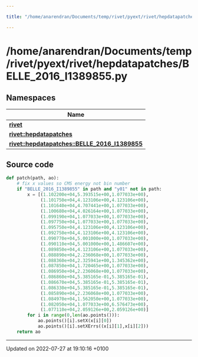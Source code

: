 ```yaml
---

title: "/home/anarendran/Documents/temp/rivet/pyext/rivet/hepdatapatches/BELLE_2016_I1389855.py"

---
```


# /home/anarendran/Documents/temp/rivet/pyext/rivet/hepdatapatches/BELLE_2016_I1389855.py



## Namespaces

| Name           |
| -------------- |
| **[rivet](http://example.org/namespaces/namespacerivet/)**  |
| **[rivet::hepdatapatches](http://example.org/namespaces/namespacerivet_1_1hepdatapatches/)**  |
| **[rivet::hepdatapatches::BELLE_2016_I1389855](http://example.org/namespaces/namespacerivet_1_1hepdatapatches_1_1belle__2016__i1389855/)**  |




## Source code

```python
def patch(path, ao):
    # fix x values so CMS energy not bin number
    if "BELLE_2016_I1389855" in path and "y01" not in path:
        x = [(1.102200e+04,5.393515e+00,1.077033e+00),
             (1.101750e+04,4.123106e+00,4.123106e+00),
             (1.101640e+04,4.707441e+00,1.077033e+00),
             (1.100680e+04,4.026164e+00,1.077033e+00),
             (1.099190e+04,1.077033e+00,1.077033e+00),
             (1.097750e+04,1.077033e+00,1.077033e+00),
             (1.095750e+04,4.123106e+00,4.123106e+00),
             (1.092750e+04,4.123106e+00,4.123106e+00),
             (1.090770e+04,5.001000e+00,1.077033e+00),
             (1.090110e+04,5.001000e+00,1.486607e+00),
             (1.089850e+04,4.123106e+00,1.077033e+00),
             (1.088890e+04,2.236068e+00,1.077033e+00),
             (1.088360e+04,2.325941e+00,1.345362e+00),
             (1.087850e+04,1.720465e+00,1.077033e+00),
             (1.086950e+04,2.236068e+00,1.077033e+00),
             (1.086860e+04,5.385165e-01,5.385165e-01),
             (1.086670e+04,5.385165e-01,5.385165e-01),
             (1.086330e+04,5.385165e-01,5.385165e-01),
             (1.085890e+04,2.236068e+00,1.077033e+00),
             (1.084970e+04,1.562050e+00,1.077033e+00),
             (1.082050e+04,1.077033e+00,6.576473e+00),
             (1.077110e+04,2.059126e+00,2.059126e+00)]
        for i in range(0,len(ao.points())):
            ao.points()[i].setX(x[i][0])
            ao.points()[i].setXErrs((x[i][1],x[i][2]))
    return ao
```


-------------------------------

Updated on 2022-07-27 at 19:10:16 +0100
